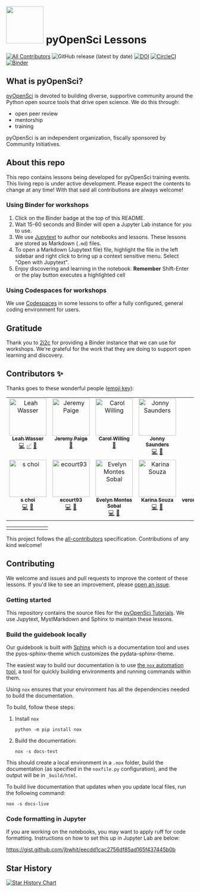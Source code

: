 # <img src="https://www.pyopensci.org/images/logo.png" width=100 /> pyOpenSci Lessons

[![All Contributors](https://img.shields.io/github/all-contributors/pyOpenSci/lessons?color=ee8449)](#contributors-)
![GitHub release (latest by date)](https://img.shields.io/github/v/release/pyopensci/lessons?color=purple&display_name=tag&style=plastic)
[![DOI](https://zenodo.org/badge/855935338.svg)](https://doi.org/10.5281/zenodo.13910244)
[![CircleCI](https://circleci.com/gh/pyOpenSci/lessons.svg?style=svg)](https://circleci.com/gh/pyOpenSci/lessons)
[![Binder](https://binder.opensci.2i2c.cloud/badge_logo.svg)](https://binder.opensci.2i2c.cloud/v2/gh/pyopensci/lessons/HEAD)

## What is pyOpenSci?

[pyOpenSci](https://pyopensci.org) is devoted to building diverse, supportive community around
the Python open source tools that drive open science. We do this through:

* open peer review
* mentorship
* training

pyOpenSci is an independent organization, fiscally sponsored by Community
Initiatives.

## About this repo

This repo contains lessons being developed for pyOpenSci training
events. This living repo is under active development.
Please expect the contents to change at any time!
With that said all contributions are always welcome!

### Using Binder for workshops

1. Click on the Binder badge at the top of this README.
2. Wait 15-60 seconds and Binder will open a Jupyter Lab instance for you to use.
3. We use [Jupytext](https://jupytext.readthedocs.io/en/latest/) to author our notebooks and lessons.
   These lessons are stored as Markdown (`.md`) files.
4. To open a Markdown (Jupytext file) file, highlight the file in the left sidebar and right click to
   bring up a context sensitive menu. Select "Open with Jupytext".
5. Enjoy discovering and learning in the notebook. **Remember** Shift-Enter or the play button executes
   a highlighted cell

### Using Codespaces for workshops

We use [Codespaces](https://github.com/features/codespaces) in some lessons to offer a fully configured, general coding environment for users.

## Gratitude

Thank you to [2i2c](https://2i2c.org/) for providing a Binder instance that we can use for workshops.
We're grateful for the work that they are doing to support open learning and discovery.

## Contributors ✨

Thanks goes to these wonderful people ([emoji key](https://allcontributors.org/docs/en/emoji-key)):
<!-- ALL-CONTRIBUTORS-LIST:START - Do not remove or modify this section -->
<!-- prettier-ignore-start -->
<!-- markdownlint-disable -->
<table>
  <tbody>
    <tr>
      <td align="center" valign="top" width="14.28%"><a href="http://www.leahwasser.com"><img src="https://avatars.githubusercontent.com/u/7649194?v=4?s=100" width="100px;" alt="Leah Wasser"/><br /><sub><b>Leah Wasser</b></sub></a><br /><a href="https://github.com/pyOpenSci/lessons/commits?author=lwasser" title="Code">💻</a> <a href="#tutorial-lwasser" title="Tutorials">✅</a> <a href="https://github.com/pyOpenSci/lessons/commits?author=lwasser" title="Documentation">📖</a></td>
      <td align="center" valign="top" width="14.28%"><a href="http://blog.ucodery.com"><img src="https://avatars.githubusercontent.com/u/28751151?v=4?s=100" width="100px;" alt="Jeremy Paige"/><br /><sub><b>Jeremy Paige</b></sub></a><br /><a href="https://github.com/pyOpenSci/lessons/pulls?q=is%3Apr+reviewed-by%3Aucodery" title="Reviewed Pull Requests">👀</a></td>
      <td align="center" valign="top" width="14.28%"><a href="https://hachyderm.io/web/@willingc"><img src="https://avatars.githubusercontent.com/u/2680980?v=4?s=100" width="100px;" alt="Carol Willing"/><br /><sub><b>Carol Willing</b></sub></a><br /><a href="https://github.com/pyOpenSci/lessons/pulls?q=is%3Apr+reviewed-by%3Awillingc" title="Reviewed Pull Requests">👀</a></td>
      <td align="center" valign="top" width="14.28%"><a href="https://jon-e.net"><img src="https://avatars.githubusercontent.com/u/12961499?v=4?s=100" width="100px;" alt="Jonny Saunders"/><br /><sub><b>Jonny Saunders</b></sub></a><br /><a href="https://github.com/pyOpenSci/lessons/commits?author=sneakers-the-rat" title="Code">💻</a> <a href="https://github.com/pyOpenSci/lessons/pulls?q=is%3Apr+reviewed-by%3Asneakers-the-rat" title="Reviewed Pull Requests">👀</a></td>
      <td align="center" valign="top" width="14.28%"><a href="https://www.sfu.ca/lux/author/j.-steven-dodge/"><img src="https://avatars.githubusercontent.com/u/4602669?v=4?s=100" width="100px;" alt="J. Steven Dodge"/><br /><sub><b>J. Steven Dodge</b></sub></a><br /><a href="https://github.com/pyOpenSci/lessons/pulls?q=is%3Apr+reviewed-by%3Ajsdodge" title="Reviewed Pull Requests">👀</a></td>
      <td align="center" valign="top" width="14.28%"><a href="https://github.com/slobentanzer"><img src="https://avatars.githubusercontent.com/u/13223629?v=4?s=100" width="100px;" alt="Sebastian Lobentanzer"/><br /><sub><b>Sebastian Lobentanzer</b></sub></a><br /><a href="https://github.com/pyOpenSci/lessons/commits?author=slobentanzer" title="Code">💻</a> <a href="https://github.com/pyOpenSci/lessons/pulls?q=is%3Apr+reviewed-by%3Aslobentanzer" title="Reviewed Pull Requests">👀</a></td>
      <td align="center" valign="top" width="14.28%"><a href="http://space.mit.edu/home/guenther/"><img src="https://avatars.githubusercontent.com/u/498688?v=4?s=100" width="100px;" alt="Hans Moritz Günther"/><br /><sub><b>Hans Moritz Günther</b></sub></a><br /><a href="https://github.com/pyOpenSci/lessons/commits?author=hamogu" title="Code">💻</a> <a href="https://github.com/pyOpenSci/lessons/pulls?q=is%3Apr+reviewed-by%3Ahamogu" title="Reviewed Pull Requests">👀</a></td>
    </tr>
    <tr>
      <td align="center" valign="top" width="14.28%"><a href="https://github.com/infinite0x20"><img src="https://avatars.githubusercontent.com/u/66569284?v=4?s=100" width="100px;" alt="s choi"/><br /><sub><b>s choi</b></sub></a><br /><a href="https://github.com/pyOpenSci/lessons/commits?author=infinite0x20" title="Code">💻</a> <a href="https://github.com/pyOpenSci/lessons/pulls?q=is%3Apr+reviewed-by%3Ainfinite0x20" title="Reviewed Pull Requests">👀</a></td>
      <td align="center" valign="top" width="14.28%"><a href="https://github.com/ecourt93"><img src="https://avatars.githubusercontent.com/u/197415376?v=4?s=100" width="100px;" alt="ecourt93"/><br /><sub><b>ecourt93</b></sub></a><br /><a href="https://github.com/pyOpenSci/lessons/commits?author=ecourt93" title="Code">💻</a> <a href="https://github.com/pyOpenSci/lessons/pulls?q=is%3Apr+reviewed-by%3Aecourt93" title="Reviewed Pull Requests">👀</a></td>
      <td align="center" valign="top" width="14.28%"><a href="https://github.com/EvelynMS1"><img src="https://avatars.githubusercontent.com/u/102782127?v=4?s=100" width="100px;" alt="Evelyn Montes Sobal"/><br /><sub><b>Evelyn Montes Sobal</b></sub></a><br /><a href="https://github.com/pyOpenSci/lessons/commits?author=EvelynMS1" title="Code">💻</a> <a href="https://github.com/pyOpenSci/lessons/pulls?q=is%3Apr+reviewed-by%3AEvelynMS1" title="Reviewed Pull Requests">👀</a></td>
      <td align="center" valign="top" width="14.28%"><a href="https://github.com/KarinaS0uza"><img src="https://avatars.githubusercontent.com/u/97332018?v=4?s=100" width="100px;" alt="Karina Souza"/><br /><sub><b>Karina Souza</b></sub></a><br /><a href="https://github.com/pyOpenSci/lessons/commits?author=KarinaS0uza" title="Code">💻</a> <a href="https://github.com/pyOpenSci/lessons/pulls?q=is%3Apr+reviewed-by%3AKarinaS0uza" title="Reviewed Pull Requests">👀</a></td>
      <td align="center" valign="top" width="14.28%"><a href="https://github.com/veronicasoelundkirsebom"><img src="https://avatars.githubusercontent.com/u/68337448?v=4?s=100" width="100px;" alt="veronicasoelundkirsebom"/><br /><sub><b>veronicasoelundkirsebom</b></sub></a><br /><a href="https://github.com/pyOpenSci/lessons/commits?author=veronicasoelundkirsebom" title="Code">💻</a> <a href="https://github.com/pyOpenSci/lessons/pulls?q=is%3Apr+reviewed-by%3Averonicasoelundkirsebom" title="Reviewed Pull Requests">👀</a></td>
    </tr>
  </tbody>
</table>

<!-- markdownlint-restore -->
<!-- prettier-ignore-end -->

<!-- ALL-CONTRIBUTORS-LIST:END -->

<!-- ALL-CONTRIBUTORS-LIST:START - Do not remove or modify this section -->
<!-- prettier-ignore-start -->
<!-- markdownlint-disable -->
<table>
  <tbody>
    <tr>
      <td align="center" valign="top" width="14.28%"><a href="https://fosstodon.org/@eriknw"></td>
    </tr>
  </tbody>
</table>

<!-- markdownlint-restore -->
<!-- prettier-ignore-end -->

<!-- ALL-CONTRIBUTORS-LIST:END -->

This project follows the [all-contributors](https://github.com/all-contributors/all-contributors) specification. Contributions of any kind welcome!

## Contributing

We welcome and issues and pull requests to improve the content of these lessons.
If you'd like to see an improvement, please [open an issue](https://github.com/pyOpenSci/lessons/issues/new/choose).

### Getting started

This repository contains the source files for the [pyOpenSci Tutorials](https://pyopensci.org/lessons). We use Jupytext, MystMarkdown and Sphinx to maintain these lessons.

### Build the guidebook locally

Our guidebook is built with [Sphinx](https://sphinx-doc.org) which is a documentation tool and uses the pyos-sphinx-theme which customizes the pydata-sphinx-theme.

The easiest way to build our documentation is to use [the `nox` automation tool](https://nox.thea.codes/),
a tool for quickly building environments and running
commands within them.

Using `nox` ensures that your environment has all the dependencies needed to build the documentation.

To build, follow these steps:

1. Install `nox`

   ```console
   python -m pip install nox
   ```

2. Build the documentation:

   ```console
   nox -s docs-test
   ```

This should create a local environment in a `.nox` folder, build the documentation (as specified in the `noxfile.py` configuration), and the output will be in `_build/html`.

To build live documentation that updates when you update local files, run the following command:

```console
nox -s docs-live
```

### Code formatting in Jupyter

If you are working on the notebooks, you may want to apply ruff for code formatting. Instructions on how to set this up in Jupyter Lab are below:  

<https://gist.github.com/jbwhit/eecdd1cac2756df85ad165f437445b0b>

## Star History

[![Star History Chart](https://api.star-history.com/svg?repos=pyOpenSci/lessons&type=Date)](https://star-history.com/#pyOpenSci/lessons&Date)
